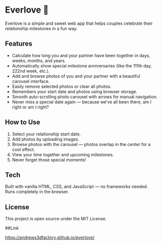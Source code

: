 # Everlove 💖

Everlove is a simple and sweet web app that helps couples celebrate their relationship milestones in a fun way.

## Features

- Calculate how long you and your partner have been together in days, weeks, months, and years.
- Automatically show special milestone anniversaries (like the 111th day, 222nd week, etc.).
- Add and browse photos of you and your partner with a beautiful carousel interface.
- Easily remove selected photos or clear all photos.
- Remembers your start date and photos using browser storage.
- Smooth auto-scrolling photo carousel with arrows for manual navigation.
- Never miss a special date again — because we’ve all been there, am I right or am I right?

## How to Use

1. Select your relationship start date.
2. Add photos by uploading images.
3. Browse photos with the carousel — photos overlap in the center for a cool effect.
4. View your time together and upcoming milestones.
5. Never forget those special moments!

## Tech

Built with vanilla HTML, CSS, and JavaScript — no frameworks needed. Runs completely in the browser.

## License

This project is open source under the MIT License.

##Link

https://andrews3dfactory.github.io/everlove/
